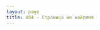 ```yaml
---
layout: page
title: 404 - Страница не найдена
---
```


<img src="{{ site.baseurl }}/images/404.gif" alt="" >
